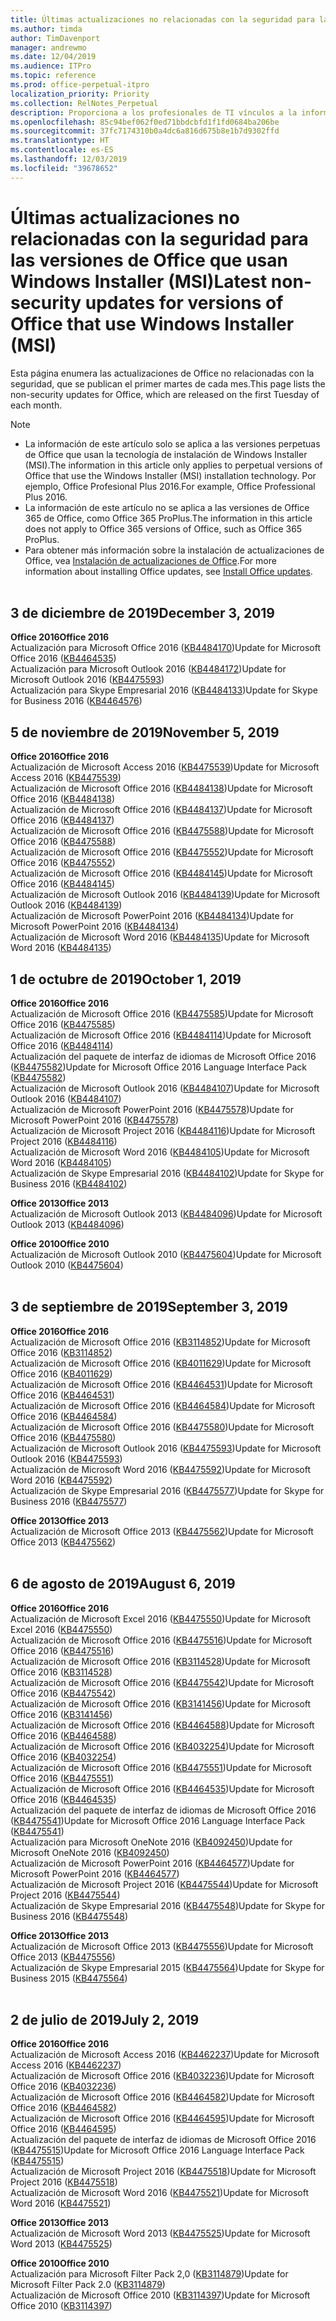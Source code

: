 ```yaml
---
title: Últimas actualizaciones no relacionadas con la seguridad para las versiones de Office que usan Windows Installer (MSI)
ms.author: timda
author: TimDavenport
manager: andrewmo
ms.date: 12/04/2019
ms.audience: ITPro
ms.topic: reference
ms.prod: office-perpetual-itpro
localization_priority: Priority
ms.collection: RelNotes_Perpetual
description: Proporciona a los profesionales de TI vínculos a la información de las últimas actualizaciones no relacionadas con la seguridad de las versiones perpetuas de Office 2016, Office 2013 y Office 2010.
ms.openlocfilehash: 85c94bef062f0ed71bbdcbfd1f1fd0684ba206be
ms.sourcegitcommit: 37fc7174310b0a4dc6a816d675b8e1b7d9302ffd
ms.translationtype: HT
ms.contentlocale: es-ES
ms.lasthandoff: 12/03/2019
ms.locfileid: "39678652"
---
```

# <a name="latest-non-security-updates-for-versions-of-office-that-use-windows-installer-msi"></a><span data-ttu-id="63af1-103">Últimas actualizaciones no relacionadas con la seguridad para las versiones de Office que usan Windows Installer (MSI)</span><span class="sxs-lookup"><span data-stu-id="63af1-103">Latest non-security updates for versions of Office that use Windows Installer (MSI)</span></span>

<span data-ttu-id="63af1-104">Esta página enumera las actualizaciones de Office no relacionadas con la seguridad, que se publican el primer martes de cada mes.</span><span class="sxs-lookup"><span data-stu-id="63af1-104">This page lists the non-security updates for Office, which are released on the first Tuesday of each month.</span></span>

> [!NOTE]
> - <span data-ttu-id="63af1-105">La información de este artículo solo se aplica a las versiones perpetuas de Office que usan la tecnología de instalación de Windows Installer (MSI).</span><span class="sxs-lookup"><span data-stu-id="63af1-105">The information in this article only applies to perpetual versions of Office that use the Windows Installer (MSI) installation technology.</span></span> <span data-ttu-id="63af1-106">Por ejemplo, Office Profesional Plus 2016.</span><span class="sxs-lookup"><span data-stu-id="63af1-106">For example, Office Professional Plus 2016.</span></span>
> - <span data-ttu-id="63af1-107">La información de este artículo no se aplica a las versiones de Office 365 de Office, como Office 365 ProPlus.</span><span class="sxs-lookup"><span data-stu-id="63af1-107">The information in this article does not apply to Office 365 versions of Office, such as Office 365 ProPlus.</span></span>
> - <span data-ttu-id="63af1-108">Para obtener más información sobre la instalación de actualizaciones de Office, vea [Instalación de actualizaciones de Office](https://support.office.com/article/2ab296f3-7f03-43a2-8e50-46de917611c5).</span><span class="sxs-lookup"><span data-stu-id="63af1-108">For more information about installing Office updates, see [Install Office updates](https://support.office.com/article/2ab296f3-7f03-43a2-8e50-46de917611c5).</span></span>
<br/><br/>

## <a name="december-3-2019"></a><span data-ttu-id="63af1-109">3 de diciembre de 2019</span><span class="sxs-lookup"><span data-stu-id="63af1-109">December 3, 2019</span></span>

<span data-ttu-id="63af1-110">**Office 2016**</span><span class="sxs-lookup"><span data-stu-id="63af1-110">**Office 2016**</span></span><br/>
<span data-ttu-id="63af1-111">Actualización para Microsoft Office 2016 ([KB4484170](https://support.microsoft.com/help/4484170))</span><span class="sxs-lookup"><span data-stu-id="63af1-111">Update for Microsoft Office 2016 ([KB4464535](https://support.microsoft.com/help/4484170))</span></span> <br/>
<span data-ttu-id="63af1-112">Actualización para Microsoft Outlook 2016 ([KB4484172](https://support.microsoft.com/help/4484172))</span><span class="sxs-lookup"><span data-stu-id="63af1-112">Update for Microsoft Outlook 2016 ([KB4475593](https://support.microsoft.com/help/4484172))</span></span> <br/>
<span data-ttu-id="63af1-113">Actualización para Skype Empresarial 2016 ([KB4484133](https://support.microsoft.com/help/4484133))</span><span class="sxs-lookup"><span data-stu-id="63af1-113">Update for Skype for Business 2016  ([KB4464576](https://support.microsoft.com/help/4484133))</span></span> <br/>

## <a name="november-5-2019"></a><span data-ttu-id="63af1-114">5 de noviembre de 2019</span><span class="sxs-lookup"><span data-stu-id="63af1-114">November 5, 2019</span></span>

<span data-ttu-id="63af1-115">**Office 2016**</span><span class="sxs-lookup"><span data-stu-id="63af1-115">**Office 2016**</span></span><br/>
<span data-ttu-id="63af1-116">Actualización de Microsoft Access 2016 ([KB4475539](https://support.microsoft.com/help/4475539))</span><span class="sxs-lookup"><span data-stu-id="63af1-116">Update for Microsoft Access 2016 ([KB4475539](https://support.microsoft.com/help/4475539))</span></span> <br/>
<span data-ttu-id="63af1-117">Actualización de Microsoft Office 2016 ([KB4484138](https://support.microsoft.com/help/4484138))</span><span class="sxs-lookup"><span data-stu-id="63af1-117">Update for Microsoft Office 2016 ([KB4484138](https://support.microsoft.com/help/4484138))</span></span> <br/>
<span data-ttu-id="63af1-118">Actualización de Microsoft Office 2016 ([KB4484137](https://support.microsoft.com/help/4484137))</span><span class="sxs-lookup"><span data-stu-id="63af1-118">Update for Microsoft Office 2016 ([KB4484137](https://support.microsoft.com/help/4484137))</span></span> <br/>
<span data-ttu-id="63af1-119">Actualización de Microsoft Office 2016 ([KB4475588](https://support.microsoft.com/help/4475588))</span><span class="sxs-lookup"><span data-stu-id="63af1-119">Update for Microsoft Office 2016 ([KB4475588](https://support.microsoft.com/help/4475588))</span></span> <br/>
<span data-ttu-id="63af1-120">Actualización de Microsoft Office 2016 ([KB4475552](https://support.microsoft.com/help/4475552))</span><span class="sxs-lookup"><span data-stu-id="63af1-120">Update for Microsoft Office 2016 ([KB4475552](https://support.microsoft.com/help/4475552))</span></span> <br/>
<span data-ttu-id="63af1-121">Actualización de Microsoft Office 2016 ([KB4484145](https://support.microsoft.com/help/4484145))</span><span class="sxs-lookup"><span data-stu-id="63af1-121">Update for Microsoft Office 2016 ([KB4484145](https://support.microsoft.com/help/4484145))</span></span> <br/>
<span data-ttu-id="63af1-122">Actualización de Microsoft Outlook 2016 ([KB4484139](https://support.microsoft.com/help/4484139))</span><span class="sxs-lookup"><span data-stu-id="63af1-122">Update for Microsoft Outlook 2016 ([KB4484139](https://support.microsoft.com/help/4484139))</span></span> <br/>
<span data-ttu-id="63af1-123">Actualización de Microsoft PowerPoint 2016 ([KB4484134](https://support.microsoft.com/help/4484134))</span><span class="sxs-lookup"><span data-stu-id="63af1-123">Update for Microsoft PowerPoint 2016 ([KB4484134](https://support.microsoft.com/help/4484134))</span></span> <br/>
<span data-ttu-id="63af1-124">Actualización de Microsoft Word 2016 ([KB4484135](https://support.microsoft.com/help/4484135))</span><span class="sxs-lookup"><span data-stu-id="63af1-124">Update for Microsoft Word 2016 ([KB4484135](https://support.microsoft.com/help/4484135))</span></span> <br/>

## <a name="october-1-2019"></a><span data-ttu-id="63af1-125">1 de octubre de 2019</span><span class="sxs-lookup"><span data-stu-id="63af1-125">October 1, 2019</span></span>

<span data-ttu-id="63af1-126">**Office 2016**</span><span class="sxs-lookup"><span data-stu-id="63af1-126">**Office 2016**</span></span><br/>
<span data-ttu-id="63af1-127">Actualización de Microsoft Office 2016 ([KB4475585](https://support.microsoft.com/help/4475585))</span><span class="sxs-lookup"><span data-stu-id="63af1-127">Update for Microsoft Office 2016 ([KB4475585](https://support.microsoft.com/help/4475585))</span></span> <br/> <span data-ttu-id="63af1-128">Actualización de Microsoft Office 2016 ([KB4484114](https://support.microsoft.com/help/4484114))</span><span class="sxs-lookup"><span data-stu-id="63af1-128">Update for Microsoft Office 2016 ([KB4484114](https://support.microsoft.com/help/4484114))</span></span> <br/>
<span data-ttu-id="63af1-129">Actualización del paquete de interfaz de idiomas de Microsoft Office 2016 ([KB4475582](https://support.microsoft.com/help/4475582))</span><span class="sxs-lookup"><span data-stu-id="63af1-129">Update for Microsoft Office 2016 Language Interface Pack ([KB4475582](https://support.microsoft.com/help/4475582))</span></span><br/>
<span data-ttu-id="63af1-130">Actualización de Microsoft Outlook 2016 ([KB4484107](https://support.microsoft.com/help/4484107))</span><span class="sxs-lookup"><span data-stu-id="63af1-130">Update for Microsoft Outlook 2016 ([KB4484107](https://support.microsoft.com/help/4484107))</span></span> <br/>
<span data-ttu-id="63af1-131">Actualización de Microsoft PowerPoint 2016 ([KB4475578](https://support.microsoft.com/help/4475578))</span><span class="sxs-lookup"><span data-stu-id="63af1-131">Update for Microsoft PowerPoint 2016 ([KB4475578](https://support.microsoft.com/help/4475578))</span></span> <br/>
<span data-ttu-id="63af1-132">Actualización de Microsoft Project 2016 ([KB4484116](https://support.microsoft.com/help/4484116))</span><span class="sxs-lookup"><span data-stu-id="63af1-132">Update for Microsoft Project 2016 ([KB4484116](https://support.microsoft.com/help/4484116))</span></span> <br/>
<span data-ttu-id="63af1-133">Actualización de Microsoft Word 2016 ([KB4484105](https://support.microsoft.com/help/4484105))</span><span class="sxs-lookup"><span data-stu-id="63af1-133">Update for Microsoft Word 2016 ([KB4484105](https://support.microsoft.com/help/4484105))</span></span> <br/>
<span data-ttu-id="63af1-134">Actualización de Skype Empresarial 2016 ([KB4484102](https://support.microsoft.com/help/4484102))</span><span class="sxs-lookup"><span data-stu-id="63af1-134">Update for Skype for Business 2016 ([KB4484102](https://support.microsoft.com/help/4484102))</span></span> <br/>

<span data-ttu-id="63af1-135">**Office 2013**</span><span class="sxs-lookup"><span data-stu-id="63af1-135">**Office 2013**</span></span><br/>
<span data-ttu-id="63af1-136">Actualización de Microsoft Outlook 2013 ([KB4484096](https://support.microsoft.com/help/4484096))</span><span class="sxs-lookup"><span data-stu-id="63af1-136">Update for Microsoft Outlook 2013 ([KB4484096](https://support.microsoft.com/help/4484096))</span></span><br/>

<span data-ttu-id="63af1-137">**Office 2010**</span><span class="sxs-lookup"><span data-stu-id="63af1-137">**Office 2010**</span></span><br/>
<span data-ttu-id="63af1-138">Actualización de Microsoft Outlook 2010 ([KB4475604](https://support.microsoft.com/help/4475604))</span><span class="sxs-lookup"><span data-stu-id="63af1-138">Update for Microsoft Outlook 2010 ([KB4475604](https://support.microsoft.com/help/4475604))</span></span><br/><br/>

## <a name="september-3-2019"></a><span data-ttu-id="63af1-139">3 de septiembre de 2019</span><span class="sxs-lookup"><span data-stu-id="63af1-139">September 3, 2019</span></span>

<span data-ttu-id="63af1-140">**Office 2016**</span><span class="sxs-lookup"><span data-stu-id="63af1-140">**Office 2016**</span></span><br/>
<span data-ttu-id="63af1-141">Actualización de Microsoft Office 2016 ([KB3114852](https://support.microsoft.com/help/3114852))</span><span class="sxs-lookup"><span data-stu-id="63af1-141">Update for Microsoft Office 2016 ([KB3114852](https://support.microsoft.com/help/3114852))</span></span><br/>
<span data-ttu-id="63af1-142">Actualización de Microsoft Office 2016 ([KB4011629](https://support.microsoft.com/help/4011629))</span><span class="sxs-lookup"><span data-stu-id="63af1-142">Update for Microsoft Office 2016 ([KB4011629](https://support.microsoft.com/help/4011629))</span></span><br/>
<span data-ttu-id="63af1-143">Actualización de Microsoft Office 2016 ([KB4464531](https://support.microsoft.com/help/4464531))</span><span class="sxs-lookup"><span data-stu-id="63af1-143">Update for Microsoft Office 2016 ([KB4464531](https://support.microsoft.com/help/4464531))</span></span><br/>
<span data-ttu-id="63af1-144">Actualización de Microsoft Office 2016 ([KB4464584](https://support.microsoft.com/help/4464584))</span><span class="sxs-lookup"><span data-stu-id="63af1-144">Update for Microsoft Office 2016 ([KB4464584](https://support.microsoft.com/help/4464584))</span></span><br/>
<span data-ttu-id="63af1-145">Actualización de Microsoft Office 2016 ([KB4475580](https://support.microsoft.com/help/4475580))</span><span class="sxs-lookup"><span data-stu-id="63af1-145">Update for Microsoft Office 2016 ([KB4475580](https://support.microsoft.com/help/4475580))</span></span><br/>
<span data-ttu-id="63af1-146">Actualización de Microsoft Outlook 2016 ([KB4475593](https://support.microsoft.com/help/4475593))</span><span class="sxs-lookup"><span data-stu-id="63af1-146">Update for Microsoft Outlook 2016 ([KB4475593](https://support.microsoft.com/help/4475593))</span></span><br/>
<span data-ttu-id="63af1-147">Actualización de Microsoft Word 2016 ([KB4475592](https://support.microsoft.com/help/4475592))</span><span class="sxs-lookup"><span data-stu-id="63af1-147">Update for Microsoft Word 2016 ([KB4475592](https://support.microsoft.com/help/4475592))</span></span><br/>
<span data-ttu-id="63af1-148">Actualización de Skype Empresarial 2016 ([KB4475577](https://support.microsoft.com/help/4475577))</span><span class="sxs-lookup"><span data-stu-id="63af1-148">Update for Skype for Business 2016 ([KB4475577](https://support.microsoft.com/help/4475577))</span></span><br/>

<span data-ttu-id="63af1-149">**Office 2013**</span><span class="sxs-lookup"><span data-stu-id="63af1-149">**Office 2013**</span></span><br/>
<span data-ttu-id="63af1-150">Actualización de Microsoft Office 2013 ([KB4475562](https://support.microsoft.com/help/4475562))</span><span class="sxs-lookup"><span data-stu-id="63af1-150">Update for Microsoft Office 2013 ([KB4475562](https://support.microsoft.com/help/4475562))</span></span><br/><br/>



## <a name="august-6-2019"></a><span data-ttu-id="63af1-151">6 de agosto de 2019</span><span class="sxs-lookup"><span data-stu-id="63af1-151">August 6, 2019</span></span>

<span data-ttu-id="63af1-152">**Office 2016**</span><span class="sxs-lookup"><span data-stu-id="63af1-152">**Office 2016**</span></span><br/>
<span data-ttu-id="63af1-153">Actualización de Microsoft Excel 2016 ([KB4475550](https://support.microsoft.com/help/4475550))</span><span class="sxs-lookup"><span data-stu-id="63af1-153">Update for Microsoft Excel 2016 ([KB4475550](https://support.microsoft.com/help/4475550))</span></span><br/>
<span data-ttu-id="63af1-154">Actualización de Microsoft Office 2016 ([KB4475516](https://support.microsoft.com/help/4475516))</span><span class="sxs-lookup"><span data-stu-id="63af1-154">Update for Microsoft Office 2016 ([KB4475516](https://support.microsoft.com/help/4475516))</span></span><br/>
<span data-ttu-id="63af1-155">Actualización de Microsoft Office 2016 ([KB3114528](https://support.microsoft.com/help/3114528))</span><span class="sxs-lookup"><span data-stu-id="63af1-155">Update for Microsoft Office 2016 ([KB3114528](https://support.microsoft.com/help/3114528))</span></span><br/>
<span data-ttu-id="63af1-156">Actualización de Microsoft Office 2016 ([KB4475542](https://support.microsoft.com/help/4475542))</span><span class="sxs-lookup"><span data-stu-id="63af1-156">Update for Microsoft Office 2016 ([KB4475542](https://support.microsoft.com/help/4475542))</span></span><br/>
<span data-ttu-id="63af1-157">Actualización de Microsoft Office 2016 ([KB3141456](https://support.microsoft.com/help/3141456))</span><span class="sxs-lookup"><span data-stu-id="63af1-157">Update for Microsoft Office 2016 ([KB3141456](https://support.microsoft.com/help/3141456))</span></span><br/>
<span data-ttu-id="63af1-158">Actualización de Microsoft Office 2016 ([KB4464588](https://support.microsoft.com/help/4464588))</span><span class="sxs-lookup"><span data-stu-id="63af1-158">Update for Microsoft Office 2016 ([KB4464588](https://support.microsoft.com/help/4464588))</span></span><br/>
<span data-ttu-id="63af1-159">Actualización de Microsoft Office 2016 ([KB4032254](https://support.microsoft.com/help/4032254))</span><span class="sxs-lookup"><span data-stu-id="63af1-159">Update for Microsoft Office 2016 ([KB4032254](https://support.microsoft.com/help/4032254))</span></span><br/>
<span data-ttu-id="63af1-160">Actualización de Microsoft Office 2016 ([KB4475551](https://support.microsoft.com/help/4475551))</span><span class="sxs-lookup"><span data-stu-id="63af1-160">Update for Microsoft Office 2016 ([KB4475551](https://support.microsoft.com/help/4475551))</span></span><br/>
<span data-ttu-id="63af1-161">Actualización de Microsoft Office 2016 ([KB4464535](https://support.microsoft.com/help/4464535))</span><span class="sxs-lookup"><span data-stu-id="63af1-161">Update for Microsoft Office 2016 ([KB4464535](https://support.microsoft.com/help/4464535))</span></span><br/>
<span data-ttu-id="63af1-162">Actualización del paquete de interfaz de idiomas de Microsoft Office 2016 ([KB4475541](https://support.microsoft.com/help/4475541))</span><span class="sxs-lookup"><span data-stu-id="63af1-162">Update for Microsoft Office 2016 Language Interface Pack ([KB4475541](https://support.microsoft.com/help/4475541))</span></span><br/>
<span data-ttu-id="63af1-163">Actualización para Microsoft OneNote 2016 ([KB4092450](https://support.microsoft.com/help/4092450))</span><span class="sxs-lookup"><span data-stu-id="63af1-163">Update for Microsoft OneNote 2016 ([KB4092450](https://support.microsoft.com/help/4092450))</span></span><br/>
<span data-ttu-id="63af1-164">Actualización de Microsoft PowerPoint 2016 ([KB4464577](https://support.microsoft.com/help/4464577))</span><span class="sxs-lookup"><span data-stu-id="63af1-164">Update for Microsoft PowerPoint 2016 ([KB4464577](https://support.microsoft.com/help/4464577))</span></span><br/>
<span data-ttu-id="63af1-165">Actualización de Microsoft Project 2016 ([KB4475544](https://support.microsoft.com/help/4475544))</span><span class="sxs-lookup"><span data-stu-id="63af1-165">Update for Microsoft Project 2016 ([KB4475544](https://support.microsoft.com/help/4475544))</span></span><br/>
<span data-ttu-id="63af1-166">Actualización de Skype Empresarial 2016 ([KB4475548](https://support.microsoft.com/help/4475548))</span><span class="sxs-lookup"><span data-stu-id="63af1-166">Update for Skype for Business 2016 ([KB4475548](https://support.microsoft.com/help/4475548))</span></span><br/>

<span data-ttu-id="63af1-167">**Office 2013**</span><span class="sxs-lookup"><span data-stu-id="63af1-167">**Office 2013**</span></span><br/>
<span data-ttu-id="63af1-168">Actualización de Microsoft Office 2013 ([KB4475556](https://support.microsoft.com/help/4475556))</span><span class="sxs-lookup"><span data-stu-id="63af1-168">Update for Microsoft Office 2013 ([KB4475556](https://support.microsoft.com/help/4475556))</span></span><br/>
<span data-ttu-id="63af1-169">Actualización de Skype Empresarial 2015 ([KB4475564](https://support.microsoft.com/help/4475564))</span><span class="sxs-lookup"><span data-stu-id="63af1-169">Update for Skype for Business 2015 ([KB4475564](https://support.microsoft.com/help/4475564))</span></span><br/><br/>



## <a name="july-2-2019"></a><span data-ttu-id="63af1-170">2 de julio de 2019</span><span class="sxs-lookup"><span data-stu-id="63af1-170">July 2, 2019</span></span>

<span data-ttu-id="63af1-171">**Office 2016**</span><span class="sxs-lookup"><span data-stu-id="63af1-171">**Office 2016**</span></span><br/>
<span data-ttu-id="63af1-172">Actualización de Microsoft Access 2016 ([KB4462237](https://support.microsoft.com/help/4462237))</span><span class="sxs-lookup"><span data-stu-id="63af1-172">Update for Microsoft Access 2016 ([KB4462237](https://support.microsoft.com/help/4462237))</span></span><br/>
<span data-ttu-id="63af1-173">Actualización de Microsoft Office 2016 ([KB4032236](https://support.microsoft.com/help/4032236))</span><span class="sxs-lookup"><span data-stu-id="63af1-173">Update for Microsoft Office 2016 ([KB4032236](https://support.microsoft.com/help/4032236))</span></span><br/>
<span data-ttu-id="63af1-174">Actualización de Microsoft Office 2016 ([KB4464582](https://support.microsoft.com/help/4464582))</span><span class="sxs-lookup"><span data-stu-id="63af1-174">Update for Microsoft Office 2016 ([KB4464582](https://support.microsoft.com/help/4464582))</span></span><br/>
<span data-ttu-id="63af1-175">Actualización de Microsoft Office 2016 ([KB4464595](https://support.microsoft.com/help/4464595))</span><span class="sxs-lookup"><span data-stu-id="63af1-175">Update for Microsoft Office 2016 ([KB4464595](https://support.microsoft.com/help/4464595))</span></span><br/>
<span data-ttu-id="63af1-176">Actualización del paquete de interfaz de idiomas de Microsoft Office 2016 ([KB4475515](https://support.microsoft.com/help/4475515))</span><span class="sxs-lookup"><span data-stu-id="63af1-176">Update for Microsoft Office 2016 Language Interface Pack  ([KB4475515](https://support.microsoft.com/help/4475515))</span></span><br/>
<span data-ttu-id="63af1-177">Actualización de Microsoft Project 2016 ([KB4475518](https://support.microsoft.com/help/4475518))</span><span class="sxs-lookup"><span data-stu-id="63af1-177">Update for Microsoft Project 2016 ([KB4475518](https://support.microsoft.com/help/4475518))</span></span><br/>
<span data-ttu-id="63af1-178">Actualización de Microsoft Word 2016 ([KB4475521](https://support.microsoft.com/help/4475521))</span><span class="sxs-lookup"><span data-stu-id="63af1-178">Update for Microsoft Word 2016 ([KB4475521](https://support.microsoft.com/help/4475521))</span></span><br/>


<span data-ttu-id="63af1-179">**Office 2013**</span><span class="sxs-lookup"><span data-stu-id="63af1-179">**Office 2013**</span></span><br/>
<span data-ttu-id="63af1-180">Actualización de Microsoft Word 2013 ([KB4475525](https://support.microsoft.com/help/4475525))</span><span class="sxs-lookup"><span data-stu-id="63af1-180">Update for Microsoft Word 2013 ([KB4475525](https://support.microsoft.com/help/4475525))</span></span><br/>


<span data-ttu-id="63af1-181">**Office 2010**</span><span class="sxs-lookup"><span data-stu-id="63af1-181">**Office 2010**</span></span><br/>
<span data-ttu-id="63af1-182">Actualización para Microsoft Filter Pack 2,0 ([KB3114879](https://support.microsoft.com/help/3114879))</span><span class="sxs-lookup"><span data-stu-id="63af1-182">Update for Microsoft Filter Pack 2.0 ([KB3114879](https://support.microsoft.com/help/3114879))</span></span><br/><span data-ttu-id="63af1-183">Actualización de Microsoft Office 2010 ([KB3114397](https://support.microsoft.com/help/3114397))</span><span class="sxs-lookup"><span data-stu-id="63af1-183">Update for Microsoft Office 2010 ([KB3114397](https://support.microsoft.com/help/3114397))</span></span><br/><br/>

